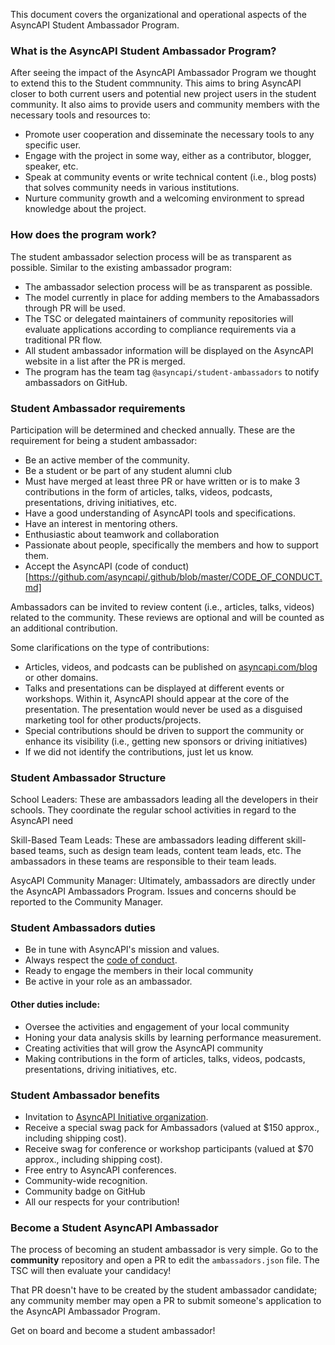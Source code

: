 This document covers the organizational and operational aspects of the AsyncAPI Student Ambassador Program.

### What is the AsyncAPI Student Ambassador Program?

After seeing the impact of the AsyncAPI Ambassador Program we thought to extend this to the Student commnunity. This aims to bring AsyncAPI closer to both current users and potential new project users in the student community. It also aims to provide users and community members with the necessary tools and resources to:

- Promote user cooperation and disseminate the necessary tools to any specific user.
- Engage with the project in some way, either as a contributor, blogger, speaker, etc.
- Speak at community events or write technical content (i.e., blog posts) that solves community needs in various institutions. 
- Nurture community growth and a welcoming environment to spread knowledge about the project.

### How does the program work?
The student ambassador selection process will be as transparent as possible. Similar to the existing ambassador program:

- The ambassador selection process will be as transparent as possible.
- The model currently in place for adding members to the Amabassadors through PR will be used.
- The TSC or delegated maintainers of community repositories will evaluate applications according to compliance requirements via a traditional PR flow.
- All student ambassador information will be displayed on the AsyncAPI website in a list after the PR is merged.
- The program has the team tag `@asyncapi/student-ambassadors` to notify ambassadors on GitHub.

### Student Ambassador requirements

Participation will be determined and checked annually. These are the requirement for being a student ambassador:

- Be an active member of the community.
- Be a student or be part of any student alumni club
- Must have merged at least three PR or have written or is to make 3 contributions in the form of articles, talks, videos, podcasts, presentations, driving initiatives, etc.
- Have a good understanding of AsyncAPI tools and specifications.
- Have an interest in mentoring others.
- Enthusiastic about teamwork and collaboration
- Passionate about people, specifically the members and how to support them.
- Accept the AsyncAPI (code of conduct)[https://github.com/asyncapi/.github/blob/master/CODE_OF_CONDUCT.md]

Ambassadors can be invited to review content (i.e., articles, talks, videos) related to the community. These reviews are optional and will be counted as an additional contribution.

Some clarifications on the type of contributions:
    
- Articles, videos, and podcasts can be published on [asyncapi.com/blog](https://www.asyncapi.com/blog) or other domains. 
- Talks and presentations can be displayed at different events or workshops. Within it, AsyncAPI should appear at the core of the presentation. The presentation would never be used as a disguised marketing tool for other products/projects.
- Special contributions should be driven to support the community or enhance its visibility (i.e., getting new sponsors or driving initiatives) 
- If we did not identify the contributions, just let us know.
         
### Student Ambassador Structure

School Leaders: These are  ambassadors leading all the developers in their schools. They coordinate the regular school activities in regard to the AsyncAPI need


Skill-Based Team Leads: These are ambassadors leading different skill-based teams, such as design team leads, content team leads, etc. The ambassadors in these teams are responsible to their team leads.

AsycAPI Community Manager: Ultimately, ambassadors are directly under the AsyncAPI Ambassadors Program. Issues and concerns should be reported to the Community Manager.

   
### Student Ambassadors duties

- Be in tune with AsyncAPI's mission and values.
- Always respect the [code of conduct](https://github.com/asyncapi/.github/blob/master/CODE_OF_CONDUCT.md).
- Ready to engage the members in their local community
- Be active in your role as an ambassador.

#### Other duties include:

- Oversee the activities and engagement of your local community
- Honing your data analysis skills by learning performance measurement.
- Creating activities that will grow the AsyncAPI community
- Making contributions in the form of articles, talks, videos, podcasts, presentations, driving initiatives, etc.


### Student Ambassador benefits

- Invitation to [AsyncAPI Initiative organization](https://github.com/orgs/asyncapi/people).
- Receive a special swag pack for Ambassadors (valued at $150 approx., including shipping cost).
- Receive swag for conference or workshop participants (valued at $70 approx., including shipping cost).
- Free entry to AsyncAPI conferences.
- Community-wide recognition.
- Community badge on GitHub
- All our respects for your contribution!

### Become a Student AsyncAPI Ambassador

The process of becoming an student ambassador is very simple. Go to the **community** repository and open a PR to edit the `ambassadors.json` file. The TSC will then evaluate your candidacy!

That PR doesn't have to be created by the student ambassador candidate; any community member may open a PR to submit someone's application to the AsyncAPI Ambassador Program. 

Get on board and become a student ambassador!
